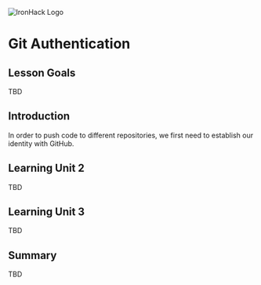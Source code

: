![IronHack Logo](https://s3-eu-west-1.amazonaws.com/ih-materials/uploads/upload_d5c5793015fec3be28a63c4fa3dd4d55.png)

# Git Authentication

## Lesson Goals

TBD

## Introduction

In order to push code to different repositories, we first need to establish our identity with GitHub. 

## 

## Learning Unit 2

TBD

## Learning Unit 3

TBD

## Summary

TBD
